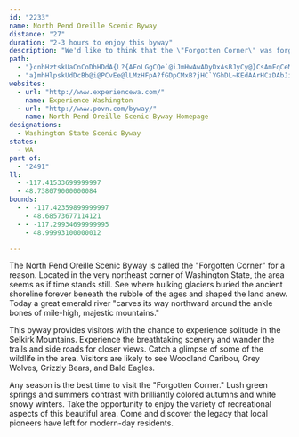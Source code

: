 ```yaml
---
id: "2233"
name: North Pend Oreille Scenic Byway
distance: "27"
duration: "2-3 hours to enjoy this byway"
description: "We'd like to think that the \"Forgotten Corner\" was forgotten to allow visitors to step back in time."
path:
  - "}cnhHztskUaCnCoDhHDdA{L?{AFoLGgCQe`@iJmHwAwADyDxAsBJyCy@}CsAmFqCeMgJmCcCsAkB_F{JkN_\\sB}Dy@aAqBgBkCyA}EmAgBOoBJwC~@iGrEgAfA{QxIiJjBeAl@cAx@}A`BqBvCcAtBc@fBu@zFwAf]eAzGyAnE}DlFkKnLkHfH_An@yE`BcARiCDkDMgGk@aCe@wCy@iDeBmD{Bi]iYq`@sZgFkDmDeAaGoAkCqAcBsAy@eAg@aA_FgOyC{D_KsKqL}IcEsCwH}BeGmC}n@wVmEmBmBwA}D{DyAy@}Be@gIm@yA_@iAs@cCkDkA_AkJgCwCeBkAa@kAE{AXqJjDiAJcBIaFgAuR}AyA?mIt@uELwI?qK}@{I{Aa_@{JmBw@sAu@{AwAgA_B}IcQ_OkZ}AaCsCmCwI_Es@g@iAqAeAyBaAyCa@mDImBBmAJm@To@f@g@fJuErDaQh@yA~@mBrAqAbAg@|@S`BK|@Yt@k@`AuAf@kBLyAJmFEeBOeAk@m@_GcCoFqDwCs@gHsCy@?}@J_EnB}Ad@y@PsD^cBfAc@DQGYw@Cg@Hc@R_@bGoAd@YX_@Le@@y@Im@i@kBBq@HYNObBQ^Qb@e@Xm@ZgBDwB[{AmAaAmAw@yDgA[WgC_F[[i@YmASsBK_AJy@ZuAbAm@Ru@C]U{@qA_HuMwK}RiSk_@gK{SwEmHiDiEkGgGyC}BgBo@}G}AcBm@oAy@cCsCmWk]oAsA}AkA}CsAcC_@sh@aCq[mDwXaEuIkB_EuAsLsGgAWi@By@RiDzByAd@mAEyAq@}@cAy@kBkBaHwAmEiCmFgCeEiF{GaIuJiUoZcDaF}DiLSMaAKw@Zc@r@QpA?rATlAnAbCh@`C?`COdAYpAeBvEy@j@wBj@mAlAgC`IgApCi@bAoA|AcB`BcSlOiAfAsCr@sBPmDg@{LI_E[gBc@uMoIiC_AkEeAc]iGoAKiCJmc@fHmCZ_D?}AUgC}@sA_Aob@{\\{BkAcCs@wCWwKg@cGx@qA@iAEsEo@o@Fy@X_Ax@m@jA_AlCe@l@gAv@[Lo@D_LPaAK_Bq@cD{C{@i@gBa@eBD_AVsAr@cChBmBr@kAJcCUiAi@iA{@cAmAiAmByCeJ}AaKiCuMuAeEu@sB{BuEqC_E_B_BeBsAaCoAyAi@gLaDgCe@wCVeGdCmBRoAEwDgA_BHi@a@i@s@"
  - "a}mhHlpskUdDcBb@i@PCvEe@lLMzHFpA?fGDpCMxB?jHC`YGhDL~KEdAArHCzDAbJi@hCg@`Cu@~GmBxL{ChIoBpDe@zBYtA?p^PbH@pHSlJDN?dOFtB@z@@nB?xCBfEc@bBiAdGqFlEuDdFyGnBeC^U"
websites:
  - url: "http://www.experiencewa.com/"
    name: Experience Washington
  - url: "http://www.povn.com/byway/"
    name: North Pend Oreille Scenic Byway Homepage
designations:
  - Washington State Scenic Byway
states:
  - WA
part of:
  - "2491"
ll:
  - -117.41533699999997
  - 48.738079000000084
bounds:
  - - -117.42359899999997
    - 48.68573677114121
  - - -117.29934699999995
    - 48.99993100000012

---
```


The North Pend Oreille Scenic Byway is called the "Forgotten Corner" for a reason. Located in the very northeast corner of Washington State, the area seems as if time stands still. See where hulking glaciers buried the ancient shoreline forever beneath the rubble of the ages and shaped the land anew. Today a great emerald
river "carves its way northward around the ankle bones of mile-high, majestic mountains."

This byway provides visitors with the chance to experience solitude in the Selkirk Mountains. Experience the breathtaking scenery and wander the trails and side roads for closer views. Catch a glimpse of some of the wildlife in the area. Visitors are
likely to see Woodland Caribou, Grey Wolves, Grizzly Bears, and Bald Eagles.

Any season is the best time to visit the "Forgotten Corner." Lush green springs and summers contrast with brilliantly colored autumns and white snowy winters. Take the opportunity to enjoy the variety of recreational aspects of this beautiful area. Come and discover the legacy that local pioneers have left for modern-day residents.
